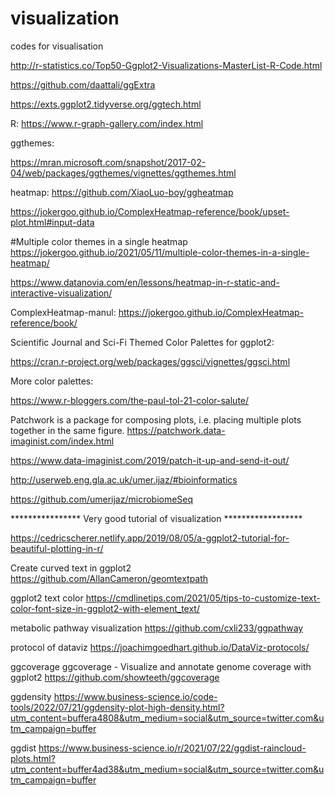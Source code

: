 # visualization
codes for visualisation

http://r-statistics.co/Top50-Ggplot2-Visualizations-MasterList-R-Code.html


https://github.com/daattali/ggExtra

https://exts.ggplot2.tidyverse.org/ggtech.html

R: 
https://www.r-graph-gallery.com/index.html

ggthemes:

https://mran.microsoft.com/snapshot/2017-02-04/web/packages/ggthemes/vignettes/ggthemes.html

heatmap:
https://github.com/XiaoLuo-boy/ggheatmap

https://jokergoo.github.io/ComplexHeatmap-reference/book/upset-plot.html#input-data

#Multiple color themes in a single heatmap
https://jokergoo.github.io/2021/05/11/multiple-color-themes-in-a-single-heatmap/


https://www.datanovia.com/en/lessons/heatmap-in-r-static-and-interactive-visualization/

ComplexHeatmap-manul: https://jokergoo.github.io/ComplexHeatmap-reference/book/

Scientific Journal and Sci-Fi Themed Color Palettes for ggplot2:

https://cran.r-project.org/web/packages/ggsci/vignettes/ggsci.html

More color palettes:

https://www.r-bloggers.com/the-paul-tol-21-color-salute/

Patchwork is a package for composing plots, i.e. placing multiple plots together in the same figure. 
https://patchwork.data-imaginist.com/index.html

https://www.data-imaginist.com/2019/patch-it-up-and-send-it-out/


http://userweb.eng.gla.ac.uk/umer.ijaz/#bioinformatics


https://github.com/umerijaz/microbiomeSeq

**************** Very good tutorial of visualization ******************

https://cedricscherer.netlify.app/2019/08/05/a-ggplot2-tutorial-for-beautiful-plotting-in-r/

Create curved text in ggplot2
https://github.com/AllanCameron/geomtextpath


ggplot2 text color
https://cmdlinetips.com/2021/05/tips-to-customize-text-color-font-size-in-ggplot2-with-element_text/

metabolic pathway visualization
https://github.com/cxli233/ggpathway


protocol of dataviz
https://joachimgoedhart.github.io/DataViz-protocols/

ggcoverage
ggcoverage - Visualize and annotate genome coverage with ggplot2
https://github.com/showteeth/ggcoverage

ggdensity
https://www.business-science.io/code-tools/2022/07/21/ggdensity-plot-high-density.html?utm_content=buffera4808&utm_medium=social&utm_source=twitter.com&utm_campaign=buffer

ggdist
https://www.business-science.io/r/2021/07/22/ggdist-raincloud-plots.html?utm_content=buffer4ad38&utm_medium=social&utm_source=twitter.com&utm_campaign=buffer
